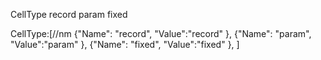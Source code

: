 CellType
record param fixed 


CellType:[//nm
    {"Name": "record", "Value":"record" },
    {"Name": "param", "Value":"param" },
    {"Name": "fixed", "Value":"fixed" },
    ]